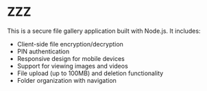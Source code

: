<!-- Use this file to provide workspace-specific custom instructions to Copilot. For more details, visit https://code.visualstudio.com/docs/copilot/copilot-customization#_use-a-githubcopilotinstructionsmd-file -->

# ZZZ

This is a secure file gallery application built with Node.js. It includes:
- Client-side file encryption/decryption
- PIN authentication
- Responsive design for mobile devices
- Support for viewing images and videos
- File upload (up to 100MB) and deletion functionality
- Folder organization with navigation
